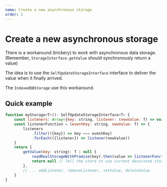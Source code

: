 ```yaml
---
name: Create a new asynchronous storage
order: 2
---
```

# Create a new asynchronous storage 

There is a workaround (trickery) to work with asynchronous data storage.
(Remember, `StorageInterface.getValue` should synchronously return a value)

The idea is to use the `SelfUpdateStorageInterface` interface to deliver the value when it finally arrived.

The `IndexedDBStorage` use this workaround.

## Quick example

```js
function myStorage<T>(): SelfUpdateStorageInterface<T> {
    const listeners: Array<{key: string, listener: (newValue: T) => void}> = []
    const listenerFunction = (eventKey: string, newValue: T) => {
        listeners
            .filter(({key}) => key === eventKey)
            .forEach(({listener}) => listener(newValue))
    }
    return {
        getValue(key: string): T | null {
            readRealStorageWithPromise(key).then(value => listenerFunction(key, value))
            return null // Tell the store to use current decorated store value
        },
        // ... addListener, removeListener, setValue, deleteValue
    }
}
```
